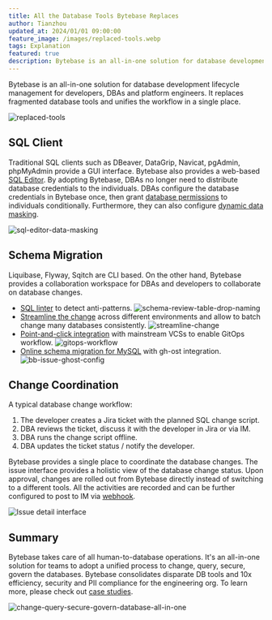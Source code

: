 ```yaml
---
title: All the Database Tools Bytebase Replaces
author: Tianzhou
updated_at: 2024/01/01 09:00:00
feature_image: /images/replaced-tools.webp
tags: Explanation
featured: true
description: Bytebase is an all-in-one solution for database development lifecycle management. It replaces fragmented database tools and unifies the workflow in a single place.
---
```


Bytebase is an all-in-one solution for database development lifecycle management for developers, DBAs and platform engineers. It replaces fragmented database tools and unifies the workflow in a single place.

![replaced-tools](/images/replaced-tools.webp)

## SQL Client

Traditional SQL clients such as DBeaver, DataGrip, Navicat, pgAdmin, phpMyAdmin provide a GUI interface.
Bytebase also provides a web-based [SQL Editor](/sql-editor/). By adopting Bytebase, DBAs no longer
need to distribute database credentials to the individuals. DBAs configure the database credentials
in Bytebase once, then grant [database permissions](/docs/security/database-permission/overview/) to individuals conditionally. Furthermore, they can also configure [dynamic data masking](/docs/security/data-masking/overview/).

![sql-editor-data-masking](/images/page/main/sql-editor/mask.webp)

## Schema Migration

Liquibase, Flyway, Sqitch are CLI based. On the other hand, Bytebase provides a collaboration workspace
for DBAs and developers to collaborate on database changes.

- [SQL linter](/docs/sql-review/overview/) to detect anti-patterns.
  ![schema-review-table-drop-naming](/content/docs/sql-review/schema-review-table-drop-naming.webp)
- [Streamline the change](/docs/change-database/batch-change/) across different environments and allow to batch change many databases consistently.
  ![streamline-change](/images/page/main/batch-change/deployment-config.webp)
- [Point-and-click integration](/docs/vcs-integration/overview/) with mainstream VCSs to enable GitOps workflow.
  ![gitops-workflow](/content/docs/vcs-integration/overview/gitops-workflow.webp)
- [Online schema migration for MySQL](/docs/change-database/online-schema-migration-for-mysql/) with gh-ost integration.
  ![bb-issue-ghost-config](/content/docs/change-database/online-schema-migration-for-mysql/bb-issue-ghost-config.webp)

## Change Coordination

A typical database change workflow:

1. The developer creates a Jira ticket with the planned SQL change script.
1. DBA reviews the ticket, discuss it with the developer in Jira or via IM.
1. DBA runs the change script offline.
1. DBA updates the ticket status / notify the developer.

Bytebase provides a single place to coordinate the database changes. The issue interface provides
a holistic view of the database change status. Upon approval, changes are rolled out from Bytebase
directly instead of switching to a different tools. All the activities are recorded and can be further
configured to post to IM via [webhook](/docs/change-database/webhook).

![Issue detail interface](/content/docs/change-database/change-workflow/issue-detail.webp)

## Summary

Bytebase takes care of all human-to-database operations. It's an all-in-one solution for teams to
adopt a unified process to change, query, secure, govern the databases. Bytebase consolidates disparate DB tools and 10x efficiency, security and PII compliance for the engineering org. To learn more, please check out [case studies](/blog/category/case-study/).

![change-query-secure-govern-database-all-in-one](/images/db-scheme-lg.png)
